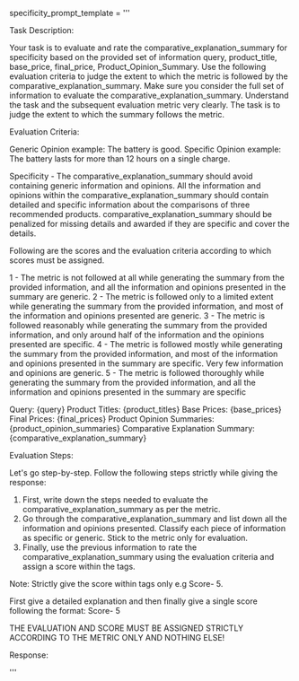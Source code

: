 

specificity_prompt_template = '''

Task Description:

Your task is to evaluate and rate the comparative_explanation_summary for specificity based on the provided set of information query, product_title, base_price, final_price, Product_Opinion_Summary. Use the following evaluation criteria to judge the extent to which the metric is followed by the comparative_explanation_summary. Make sure you consider the full set of information to evaluate the comparative_explanation_summary. Understand the task and the subsequent evaluation metric very clearly. The task is to judge the extent to which the summary follows the metric.


Evaluation Criteria:

Generic Opinion example: The battery is good.
Specific Opinion example: The battery lasts for more than 12 hours on a single charge.

Specificity - The comparative_explanation_summary should avoid containing generic information and opinions. All the information and opinions within the comparative_explanation_summary should contain detailed and specific information about the comparisons of three recommended products. comparative_explanation_summary should be penalized for missing details and awarded if they are specific and cover the details.

Following are the scores and the evaluation criteria according to which scores must be assigned.

<score>1</score> - The metric is not followed at all while generating the summary from the provided information, and all the information and opinions presented in the summary are generic.
<score>2</score> - The metric is followed only to a limited extent while generating the summary from the provided information, and most of the information and opinions presented are generic.
<score>3</score> - The metric is followed reasonably while generating the summary from the provided information, and only around half of the information and the opinions presented are specific.
<score>4</score> - The metric is followed mostly while generating the summary from the provided information, and most of the information and opinions presented in the summary are specific. Very few information and opinions are generic.
<score>5</score> - The metric is followed thoroughly while generating the summary from the provided information, and all the information and opinions presented in the summary are specific 

Query: {query}
Product Titles: {product_titles}
Base Prices: {base_prices}
Final Prices: {final_prices}
Product Opinion Summaries: {product_opinion_summaries}
Comparative Explanation Summary: {comparative_explanation_summary}

Evaluation Steps:

Let's go step-by-step. Follow the following steps strictly while giving the response:

1. First, write down the steps needed to evaluate the comparative_explanation_summary as per the metric. 
2. Go through the comparative_explanation_summary and list down all the information and opinions presented. Classify each piece of information  as specific or generic. Stick to the metric only for evaluation.
3. Finally, use the previous information to rate the comparative_explanation_summary using the evaluation criteria and assign a score within the <score></score> tags.

Note: Strictly give the score within <score></score> tags only e.g Score- <score>5</score>.

First give a detailed explanation and then finally give a single score following the format: Score- <score>5</score>

THE EVALUATION AND SCORE MUST BE ASSIGNED STRICTLY ACCORDING TO THE METRIC ONLY AND NOTHING ELSE!

Response:

'''